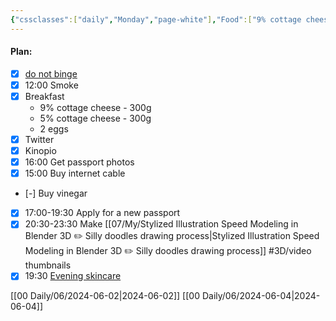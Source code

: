 ```yaml
---
{"cssclasses":["daily","Monday","page-white"],"Food":["9% cottage cheese","2 eggs","5% cottage cheese"],"diet":true,"cals":true,"calories":978,"protein":109,"fat":52,"carbs":19,"weight":38.7,"date":"2024-06-03","share":true,"dg-publish":true,"permalink":"/00-daily/06/2024-06-03/","contentClasses":"daily Monday page-white","dgPassFrontmatter":true,"noteIcon":"","created":"2025-01-21T01:20:16.009+10:00","updated":"2025-01-21T15:25:25.253+10:00"}
---
```


#### Plan:
- [x] [do not binge](Daily.md)
- [x] 12:00 Smoke
- [x] Breakfast
	- 9% cottage cheese - 300g
	- 5% cottage cheese - 300g
	- 2 eggs
- [x] Twitter
- [x] Kinopio
- [x] 16:00 Get passport photos
- [x] 15:00 Buy internet cable
- [-] Buy vinegar
- [x] 17:00-19:30 Apply for a new passport
- [x] 20:30-23:30 Make [[07/My/Stylized Illustration Speed Modeling in Blender 3D ✏️ Silly doodles drawing process\|Stylized Illustration Speed Modeling in Blender 3D ✏️ Silly doodles drawing process]] #3D/video thumbnails
- [x] 19:30 [Evening skincare](Mask.png)

[[00 Daily/06/2024-06-02\|2024-06-02]]
[[00 Daily/06/2024-06-04\|2024-06-04]]
